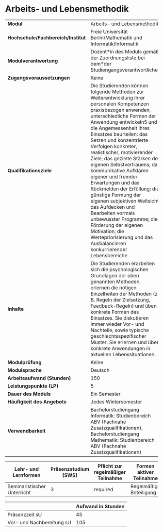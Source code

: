 # Arbeits- und Lebensmethodik
|                                    |   |
|------------------------------------|---|
|**Modul**                           | Arbeits- und Lebensmethodik |
|**Hochschule/Fachbereich/Institut** | Freie Universität Berlin/Mathematik und Informatik/Informatik |
|**Modulverantwortung**              | Dozent\*in des Moduls gemäß der Zuordnungsliste bei dem\*der Studiengangsverantwortlichen |
|**Zugangsvoraussetzungen**          | Keine |
|**Qualifikationsziele**             | Die Studierenden können folgende Methoden zur Weiterentwicklung ihrer personalen Kompetenzen praxisbezogen anwenden, unterschiedliche Formen der Anwendung entwickeln5 und die Angemessenheit ihres Einsatzes beurteilen: das Setzen und konzentrierte Verfolgen konkreter, realistischer, motivierender Ziele; das gezielte Stärken des eigenen Selbstvertrauens; das kommunikative Aufklären eigener und fremder Erwartungen und das Rückmelden der Erfüllung; die günstige Formung der eigenen subjektiven Weltsicht; das Aufdecken und Bearbeiten vormals unbewusster Programme; die Förderung der eigenen Motivation; die Wertepriorisierung und das Ausbalancieren konkurrierender Lebensbereiche |
|**Inhalte**                         | Die Studierenden erarbeiten sich die psychologischen Grundlagen der oben genannten Methoden, erlernen die nötigen Einzelheiten der Methoden (z. B. Regeln der Zielsetzung, Feedback-Regeln) und üben konkrete Formen des Einsatzes. Sie diskutieren immer wieder Vor- und Nachteile, sowie typische geschlechtsspezifischer Muster. Sie erlernen und üben konkrete Anwendungen in aktuellen Lebenssituationen. |
|**Modulprüfung**                    | Keine |
|**Modulsprache**                    | Deutsch |
|**Arbeitsaufwand (Stunden)**        | 150 |
|**Leistungspunkte (LP)**            | 5 |
|**Dauer des Moduls**                | Ein Semester |
|**Häufigkeit des Angebots**         | Jedes Wintersemester |
|**Verwendbarkeit**                  | Bachelorstudiengang Informatik: Studienbereich ABV (Fachnahe Zusatzqualifikationen), Bachelorstudiengang Mathematik: Studienbereich ABV (Fachnahe Zusatzqualifikationen) |

| Lehr- und Lernformen | Präsenzstudium <br> (SWS) | Pflicht zur regelmäßiger Teilnahme | Formen aktiver Teilnahme |
| ---------------------|---------------------------|------------------------------------|------------------------- |
| Seminaristischer Unterricht | 3                         | required                           | Regelmäßige Beteiligung  |

|   | Aufwand in Stunden |
| - |--------------------|
| Präsenzzeit sU                           | 45    |
| Vor- und Nachbereitung sU                | 105   |
